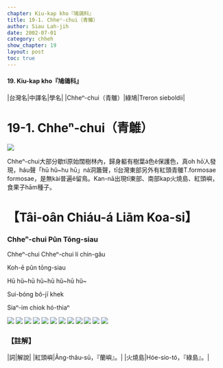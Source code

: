 ```yaml
---
chapter: Kiu-kap kho『鳩鴿科』
title: 19-1. Chheⁿ-chui（青鵻）
author: Siau Lah-jih
date: 2002-07-01
category: chheh
show_chapter: 19
layout: post
toc: true
---
```


#### 19. Kiu-kap kho『鳩鴿科』


|台灣名|中譯名|學名|
|Chheⁿ-chui（青鵻）|綠鳩|Treron sieboldii|


# 19-1. Chheⁿ-chui（青鵻）


![](../too5/19/19-1-1.Chheⁿ-chui.jpg)


Chheⁿ-chui大部分歇tī原始闊樹林內，歸身軀有樹葉á色ê保護色，真oh hō͘人發現，háu聲「hū hŭ~hu hū」ná洞簫聲，tī台灣東部另外有紅頭青鵻T.formosae formosae，是無kài普遍ê留鳥。Kan-nā出現tī東部、南部kap火燒島、紅頭嶼，食果子hām種子。


# 【Tâi-oân Chiáu-á Liām Koa-si】

### **Chheⁿ-chui Pûn Tōng-siau**

Chheⁿ-chui Chheⁿ-chui lí chin-gâu

Koh-ē pûn tōng-siau

Hū hŭ~hū hŭ~hū hŭ~hū hŭ~

Sui-bóng bô-jī khek

Siaⁿ-im chiok hó-thiaⁿ



![](../too5/19/19-1-12.Chheⁿ-chui.jpg)
![](../too5/19/19-1-7.Chheⁿ-chui.jpg)
![](../too5/19/19-1-9.Chheⁿ-chui.jpg)
![](../too5/19/19-1-2.Chheⁿ-chui.jpg)
![](../too5/19/19-1-3.Chheⁿ-chui.jpg)
![](../too5/19/19-1-6.Chheⁿ-chui.jpg)
![](../too5/19/19-1-10.Chheⁿ-chui.jpg)
![](../too5/19/19-1-11.Chheⁿ-chui.jpg)
![](../too5/19/19-1-4.Chheⁿ-chui.jpg)
![](../too5/19/19-1-5.Chheⁿ-chui.jpg)
![](../too5/19/19-1-8.Chheⁿ-chui.jpg)
![](../too5/19/19-1-13.Chheⁿ-chui.jpg)




### 【註解】

|詞|解說|
|紅頭嶼|Âng-thâu-sū，『蘭嶼』。|
|火燒島|Hóe-sio-tó，『綠島』。|



